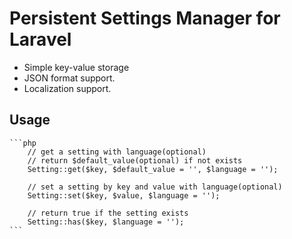 # Persistent Settings Manager for Laravel

 * Simple key-value storage
 * JSON format support.
 * Localization support.

## Usage

	```php
		// get a setting with language(optional)
		// return $default_value(optional) if not exists
		Setting::get($key, $default_value = '', $language = '');

		// set a setting by key and value with language(optional)
		Setting::set($key, $value, $language = '');

		// return true if the setting exists
		Setting::has($key, $language = '');
	```
